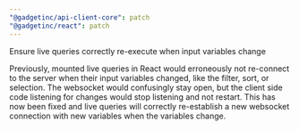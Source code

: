 ```yaml
---
"@gadgetinc/api-client-core": patch
"@gadgetinc/react": patch
---
```


Ensure live queries correctly re-execute when input variables change

Previously, mounted live queries in React would erroneously not re-connect to the server when their input variables changed, like the filter, sort, or selection. The websocket would confusingly stay open, but the client side code listening for changes would stop listening and not restart. This has now been fixed and live queries will correctly re-establish a new websocket connection with new variables when the variables change.
